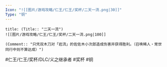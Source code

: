 ```yaml
---
Icon: "![[图片/游戏攻略/仁王/仁王/奖杯/二天一流.png|30]]"
Type: "铜"
---
```

```ad-common-bronze-trophy
title: (Title:: "二天一流")
![[图片/游戏攻略/仁王/仁王/奖杯/二天一流.png|100]]

(Comment:: "只凭双木刀对「岩流」的佐佐木小次郎造成伤害并获得胜利。（召唤稀人・常世同行中则不算达成）")
```

#仁王/仁王/奖杯/DLC/义之继承者 #奖杯 #铜

